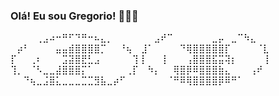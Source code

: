 ### Olá! Eu sou Gregorio! 🧑🏾‍💻

<!--
**gregoriohd/gregoriohd** is a ✨ _special_ ✨ repository because its `README.md` (this file) appears on your GitHub profile.

Here are some ideas to get you started:

- 🔭 I’m currently working on ...
- 🌱 I’m currently learning ...
- 👯 I’m looking to collaborate on ...
- 🤔 I’m looking for help with ...
- 💬 Ask me about ...
- 📫 How to reach me: ...
- 😄 Pronouns: ...
- ⚡ Fun fact: ...

-->

⠀⠀⠀⠀⢀⣠⠴⠒⠛⠋⠙⠛⠒⠦⣄⡀⠀⠀⠀⠀
⠀⠀⣠⠞⠉⠀⠀⠀⠀⠀⠀⣀⡤⠀⣀⠉⠳⣄⠀⠀
⠀⡴⠃⠀⠀⠀⠀⣤⣤⣾⣿⣿⣿⣿⡉⠀⠀⠘⢦⠀
⣸⠁⠀⠀⠀⠀⠙⢿⣿⣿⣿⣿⣿⡏⠀⠀⠀⠀⠈⣇
⡏⠀⠀⢀⠆⠀⠀⠀⣩⣽⣿⣟⣃⣠⠀⠀⠀⠀⠀⢹
⡇⠀⠀⢸⠀⠀⠀⢠⣿⣿⣿⣯⣭⢽⡆⠀⠀⠀⠀⢸
⢹⡀⠀⠈⠣⣀⣀⣼⣿⣿⣿⡍⠁⠀⠀⠀⠀⠀⢀⡏
⠀⠳⡄⠀⠀⢿⣿⡿⠿⣿⣿⣿⣷⣄⠀⠀⠀⢠⠞⠀
⠀⠀⠙⢦⣀⣨⣿⣅⣀⣀⣀⣉⣉⣻⣧⣀⡴⠋⠀⠀
⠀⠀⠀⠀⠈⠛⠿⢿⣿⣿⣿⣿⡿⠿⠛⠁⠀⠀⠀⠀
